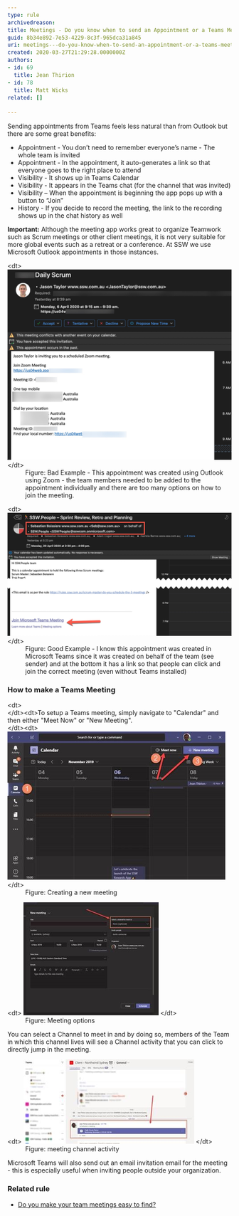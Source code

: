 ```yaml
---
type: rule
archivedreason: 
title: Meetings - Do you know when to send an Appointment or a Teams Meeting?
guid: 8b34e892-7e53-4229-8c3f-965dca31a845
uri: meetings---do-you-know-when-to-send-an-appointment-or-a-teams-meeting
created: 2020-03-27T21:29:28.0000000Z
authors:
- id: 69
  title: Jean Thirion
- id: 78
  title: Matt Wicks
related: []

---
```


Sending appointments from Teams feels less natural than from Outlook but there are some great benefits:

* Appointment -  You don’t need to remember everyone’s name - The whole team is invited
* Appointment - In the appointment, it auto-generates a link so that everyone goes to the right place to attend
* Visibility - It shows up in Teams Calendar
* Visibility - It appears in the Teams chat (for the channel that was invited)
* Visibility – When the appointment is beginning the app pops up with a button to “Join”
* History - If you decide to record the meeting, the link to the recording shows up in the chat history as well







**Important:** Although the meeting app works great to organize Teamwork such as Scrum meetings or other client meetings, it is not very suitable for more global events such as a retreat or a conference. At SSW we use Microsoft Outlook appointments in those instances.


<dl class="badImage">&lt;dt&gt;
            <img src="team meeting - bad example.jpg" alt="teams meeting - invitation link.jpg" style="width:750px;"> 
            <br>
         &lt;/dt&gt;<dd>Figure: Bad Example - This appointment was created using Outlook using Zoom - the team members needed to be added to the appointment individually and there are too many options on how to join the meeting.<br></dd></dl>

<dl class="goodImage">&lt;dt&gt;
      <img src="team meetings - appointment from teams.jpg" alt="teams meeting - invitation link.jpg" style="width:750px;">
   &lt;/dt&gt;<dd>Figure: Good Example - I know this appointment was created in Microsoft Teams since it was created on behalf of the team (see sender) and at the bottom it has a link so that people can click and join the correct meeting (even without Teams installed)<br></dd></dl>
<!--endintro-->
<dl class="image"><h3 class="ssw15-rteElement-H3">How to make a Teams Meeting<br></h3>&lt;dt&gt; 
      <br> 
   &lt;/dt&gt;&lt;dt&gt;To setup a Teams meeting, simply navigate to "Calendar" and then either "Meet Now" or "New Meeting".<br>&lt;/dt&gt;&lt;dt&gt; 
      <img src="creating-new-meeting.jpg" alt="creating-new-meeting.jpg">
   &lt;/dt&gt;<dd>Figure: Creating a new meeting </dd></dl><dl class="image">&lt;dt&gt;
      <img src="meetings-options.jpg" alt="meetings-options.jpg">
   &lt;/dt&gt;<dd>Figure: Meeting options</dd></dl>
You can select a Channel to meet in and by doing so, members of the Team in which this channel lives will see a Channel activity that you can click to directly jump in the meeting.
<dl class="image">&lt;dt&gt;
      <img src="meeting-channel-activity.jpg" alt="meeting-channel-activity.jpg"> &lt;/dt&gt;<dd>Figure: meeting channel activity</dd></dl>
Microsoft Teams will also send out an email invitation email for the meeting - this is especially useful when inviting people outside your organization.

### Related rule


* [Do you make your team meetings easy to find?](/_layouts/15/FIXUPREDIRECT.ASPX?WebId=3dfc0e07-e23a-4cbb-aac2-e778b71166a2&TermSetId=07da3ddf-0924-4cd2-a6d4-a4809ae20160&TermId=8b74eb19-4dad-492b-a3b1-d1ad07371551)
